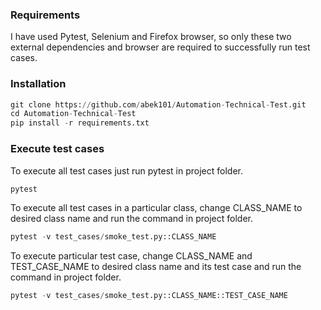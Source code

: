 ### Requirements

I have used Pytest, Selenium and Firefox browser, so only these two external dependencies and browser are required to successfully run test cases. 

### Installation

```python
git clone https://github.com/abek101/Automation-Technical-Test.git
cd Automation-Technical-Test
pip install -r requirements.txt
```

### Execute test cases

To execute all test cases just run pytest in project folder.

```python
pytest
```

To execute all test cases in a particular class, change CLASS_NAME to desired class name and run the command in project folder.

```python
pytest -v test_cases/smoke_test.py::CLASS_NAME
```

To execute particular test case, change CLASS_NAME and TEST_CASE_NAME to desired class name and its test case and run the command in project folder.

```python
pytest -v test_cases/smoke_test.py::CLASS_NAME::TEST_CASE_NAME
```

